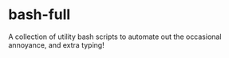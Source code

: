 # bash-full
A collection of utility bash scripts to automate out the occasional annoyance, and extra typing!